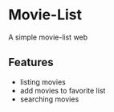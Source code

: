 # Movie-List
A simple movie-list web
## Features
* listing movies 
* add movies to favorite list
* searching movies
